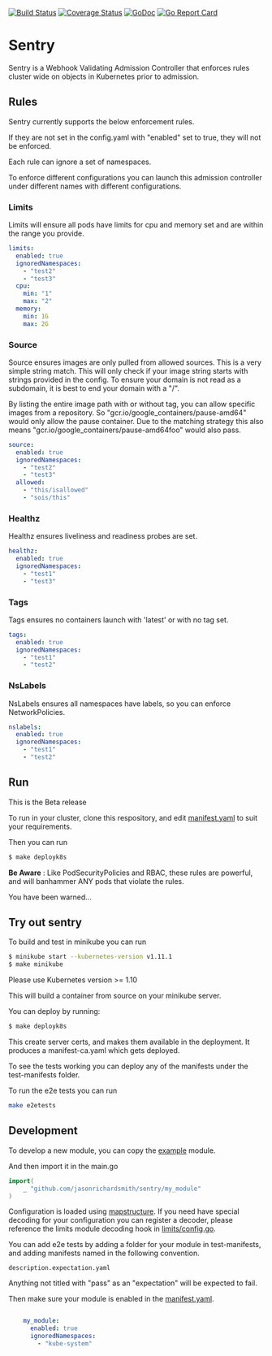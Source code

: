 [![Build Status](https://travis-ci.org/jasonrichardsmith/sentry.svg?branch=master)](https://travis-ci.org/jasonrichardsmith/sentry)
[![Coverage Status](https://coveralls.io/repos/github/jasonrichardsmith/sentry/badge.svg?branch=master)](https://coveralls.io/github/jasonrichardsmith/sentry?branch=master)
[![GoDoc](https://godoc.org/github.com/jasonrichardsmith/sentry?status.svg)](https://godoc.org/github.com/jasonrichardsmith/sentry)
[![Go Report Card](https://goreportcard.com/badge/github.com/jasonrichardsmith/sentry)](https://goreportcard.com/report/github.com/jasonrichardsmith/sentry)

# Sentry

Sentry is a Webhook Validating Admission Controller that enforces rules cluster wide on objects in Kubernetes prior to admission.

## Rules
 
Sentry currently supports the below enforcement rules.

If they are not set in the config.yaml with "enabled" set to true, they will not be enforced.

Each rule can ignore a set of namespaces.

To enforce different configurations you can launch this admission controller under different names with different configurations.

### Limits
 
Limits will ensure all pods have limits for cpu and memory set and are within the range you provide.

```yaml
limits:
  enabled: true
  ignoredNamespaces:
    - "test2"
    - "test3"
  cpu:
    min: "1"
    max: "2"
  memory:
    min: 1G
    max: 2G
```
 
### Source

Source ensures images are only pulled from allowed sources.  This is a very simple string match.  This will only check if your image string starts with strings provided in the config.  To ensure your domain is not read as a subdomain, it is best to end your domain with a "/".

By listing the entire image path with or without tag, you can allow specific images from a repository. So "gcr.io/google_containers/pause-amd64" would only allow the pause container.  Due to the matching strategy this also means "gcr.io/google_containers/pause-amd64foo" would also pass.

```yaml
source:
  enabled: true
  ignoredNamespaces:
    - "test2"
    - "test3"
  allowed:
    - "this/isallowed"
    - "sois/this"
```


### Healthz
 
Healthz ensures liveliness and readiness probes are set.

```yaml
healthz:
  enabled: true
  ignoredNamespaces:
    - "test1"
    - "test3"
```

 
### Tags

Tags ensures no containers launch with 'latest' or with no tag set.

```yaml
tags:
  enabled: true
  ignoredNamespaces:
    - "test1"
    - "test2"
```
 
### NsLabels

NsLabels ensures all namespaces have labels, so you can enforce NetworkPolicies.

```yaml
nslabels:
  enabled: true
  ignoredNamespaces:
    - "test1"
    - "test2"
```

## Run

This is the Beta release

To run in your cluster, clone this respository, and edit [manifest.yaml](https://github.com/jasonrichardsmith/sentry/blob/master/manifest.yaml) to suit your requirements.

Then you can run

```bash
$ make deployk8s
```
**Be Aware** : Like PodSecurityPolicies and RBAC, these rules are powerful, and will banhammer ANY pods that violate the rules.

You have been warned...


## Try out sentry
 
To build and test in minikube you can run

```bash
$ minikube start --kubernetes-version v1.11.1
$ make minikube
```

Please use Kubernetes version >= 1.10

This will build a container from source on your minikube server.

You can deploy by running:

```bash
$ make deployk8s
```

This create server certs, and makes them available in the deployment. It produces a manifest-ca.yaml which gets deployed.

To see the tests working you can deploy any of the manifests under the test-manifests folder.

To run the e2e tests you can run

```bash
make e2etests
```

## Development
 
To develop a new module, you can copy the [example](https://github.com/jasonrichardsmith/sentry/tree/master/example) module.

And then import it in the main.go
```go
import(
	_ "github.com/jasonrichardsmith/sentry/my_module"
)
```

Configuration is loaded using [mapstructure](https://github.com/mitchellh/mapstructure).  If you need have special decoding for your configuration you can register a decoder, please reference the limits module decoding hook in [limits/config.go](https://github.com/jasonrichardsmith/sentry/blob/master/limits/config.go).

You can add e2e tests by adding a folder for your module in test-manifests, and adding manifests named in the following convention.

```
description.expectation.yaml
```

Anything not titled with "pass" as an "expectation" will be expected to fail.

Then make sure your module is enabled in the [manifest.yaml](https://github.com/jasonrichardsmith/sentry/blob/master/manifest.yaml).
```yaml

    my_module:
      enabled: true
      ignoredNamespaces:
        - "kube-system"
```
